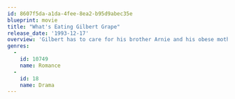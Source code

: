 ```yaml
---
id: 8607f5da-a1da-4fee-8ea2-b95d9abec35e
blueprint: movie
title: "What's Eating Gilbert Grape"
release_date: '1993-12-17'
overview: 'Gilbert has to care for his brother Arnie and his obese mother, which gets in the way when love walks into his life.'
genres:
  -
    id: 10749
    name: Romance
  -
    id: 18
    name: Drama
---
```

